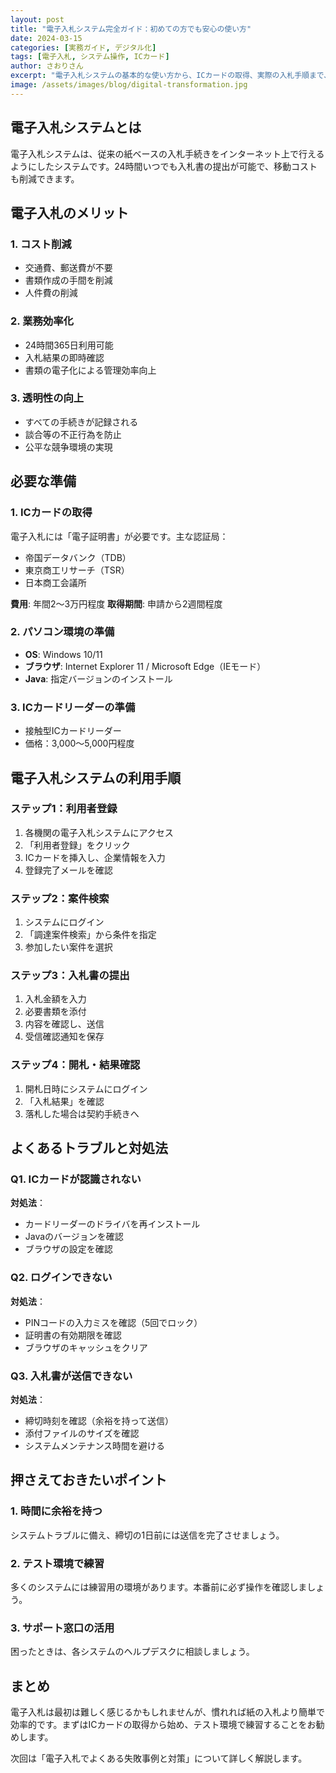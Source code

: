 ```yaml
---
layout: post
title: "電子入札システム完全ガイド：初めての方でも安心の使い方"
date: 2024-03-15
categories: [実務ガイド, デジタル化]
tags: [電子入札, システム操作, ICカード]
author: さおりさん
excerpt: "電子入札システムの基本的な使い方から、ICカードの取得、実際の入札手順まで、画面付きで分かりやすく解説します。"
image: /assets/images/blog/digital-transformation.jpg
---
```


## 電子入札システムとは

電子入札システムは、従来の紙ベースの入札手続きをインターネット上で行えるようにしたシステムです。24時間いつでも入札書の提出が可能で、移動コストも削減できます。

## 電子入札のメリット

### 1. コスト削減
- 交通費、郵送費が不要
- 書類作成の手間を削減
- 人件費の削減

### 2. 業務効率化
- 24時間365日利用可能
- 入札結果の即時確認
- 書類の電子化による管理効率向上

### 3. 透明性の向上
- すべての手続きが記録される
- 談合等の不正行為を防止
- 公平な競争環境の実現

## 必要な準備

### 1. ICカードの取得
電子入札には「電子証明書」が必要です。主な認証局：
- 帝国データバンク（TDB）
- 東京商工リサーチ（TSR）
- 日本商工会議所

**費用**: 年間2〜3万円程度
**取得期間**: 申請から2週間程度

### 2. パソコン環境の準備
- **OS**: Windows 10/11
- **ブラウザ**: Internet Explorer 11 / Microsoft Edge（IEモード）
- **Java**: 指定バージョンのインストール

### 3. ICカードリーダーの準備
- 接触型ICカードリーダー
- 価格：3,000〜5,000円程度

## 電子入札システムの利用手順

### ステップ1：利用者登録
1. 各機関の電子入札システムにアクセス
2. 「利用者登録」をクリック
3. ICカードを挿入し、企業情報を入力
4. 登録完了メールを確認

### ステップ2：案件検索
1. システムにログイン
2. 「調達案件検索」から条件を指定
3. 参加したい案件を選択

### ステップ3：入札書の提出
1. 入札金額を入力
2. 必要書類を添付
3. 内容を確認し、送信
4. 受信確認通知を保存

### ステップ4：開札・結果確認
1. 開札日時にシステムにログイン
2. 「入札結果」を確認
3. 落札した場合は契約手続きへ

## よくあるトラブルと対処法

### Q1. ICカードが認識されない
**対処法**：
- カードリーダーのドライバを再インストール
- Javaのバージョンを確認
- ブラウザの設定を確認

### Q2. ログインできない
**対処法**：
- PINコードの入力ミスを確認（5回でロック）
- 証明書の有効期限を確認
- ブラウザのキャッシュをクリア

### Q3. 入札書が送信できない
**対処法**：
- 締切時刻を確認（余裕を持って送信）
- 添付ファイルのサイズを確認
- システムメンテナンス時間を避ける

## 押さえておきたいポイント

### 1. 時間に余裕を持つ
システムトラブルに備え、締切の1日前には送信を完了させましょう。

### 2. テスト環境で練習
多くのシステムには練習用の環境があります。本番前に必ず操作を確認しましょう。

### 3. サポート窓口の活用
困ったときは、各システムのヘルプデスクに相談しましょう。

## まとめ

電子入札は最初は難しく感じるかもしれませんが、慣れれば紙の入札より簡単で効率的です。まずはICカードの取得から始め、テスト環境で練習することをお勧めします。

次回は「電子入札でよくある失敗事例と対策」について詳しく解説します。